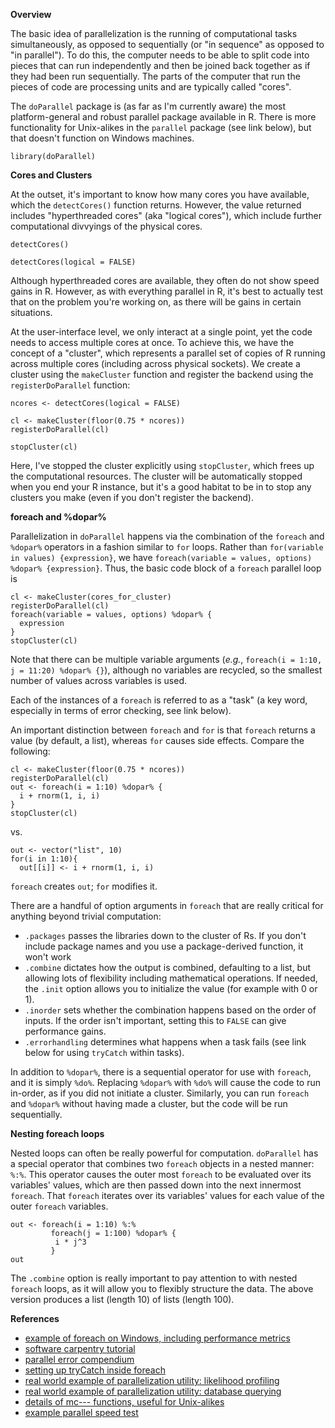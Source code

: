 
**Overview**

The basic idea of parallelization is the running of computational tasks simultaneously, as opposed to sequentially (or "in sequence" as opposed to "in parallel"). To do this, the computer needs to be able to split code into pieces that can run independently and then be joined back together as if they had been run sequentially.  The parts of the computer that run the pieces of code are processing units and are typically called "cores". 

The `doParallel` package is (as far as I'm currently aware) the most platform-general and robust parallel package available in R. There is more functionality for Unix-alikes in the `parallel` package (see link below), but that doesn't function on Windows machines. 

```
library(doParallel)
```

**Cores and Clusters** 

At the outset, it's important to know how many cores you have available, which the `detectCores()` function returns. However, the value returned includes "hyperthreaded cores" (aka "logical cores"), which include further computational divvyings of the physical cores.

```
detectCores()

detectCores(logical = FALSE)
```

Although hyperthreaded cores are available, they often do not show speed gains in R. However, as with everything parallel in R, it's best to actually test that on the problem you're working on, as there will be gains in certain situations.

At the user-interface level, we only interact at a single point, yet the code needs to access multiple cores at once. To achieve this, we have the concept of a "cluster", which represents a parallel set of copies of R running across multiple cores (including across physical sockets). We create a cluster using the `makeCluster` function and register the backend using the `registerDoParallel` function:

```
ncores <- detectCores(logical = FALSE)

cl <- makeCluster(floor(0.75 * ncores))
registerDoParallel(cl)

stopCluster(cl)
```

Here, I've stopped the cluster explicitly using `stopCluster`, which frees up the computational resources. The cluster will be automatically stopped when you end your R instance, but it's a good habitat to be in to stop any clusters you make (even if you don't register the backend).

**foreach and %dopar%**

Parallelization in `doParallel` happens via the combination of the `foreach` and `%dopar%` operators in a fashion similar to `for` loops. Rather than `for(variable in values) {expression}`, we have `foreach(variable = values, options) %dopar% {expression}`. Thus, the basic code block of a `foreach` parallel loop is

```
cl <- makeCluster(cores_for_cluster)
registerDoParallel(cl)
foreach(variable = values, options) %dopar% {
  expression
}
stopCluster(cl)
```

Note that there can be multiple variable arguments (*e.g.*, `foreach(i = 1:10, j = 11:20) %dopar% {}`), although no variables are recycled, so the smallest number of values across variables is used. 

Each of the instances of a `foreach` is referred to as a "task" (a key word, especially in terms of error checking, see link below).

An important distinction between `foreach` and `for` is that `foreach` returns a value (by default, a list), whereas `for` causes side effects. Compare the following:

```
cl <- makeCluster(floor(0.75 * ncores))
registerDoParallel(cl)
out <- foreach(i = 1:10) %dopar% {
  i + rnorm(1, i, i)
}
stopCluster(cl)
```
vs.

```
out <- vector("list", 10)
for(i in 1:10){
  out[[i]] <- i + rnorm(1, i, i)
```

`foreach` creates `out`; `for` modifies it. 

There are a handful of option arguments in `foreach` that are really critical for anything beyond trivial computation:
* `.packages` passes the libraries down to the cluster of Rs. If you don't include package names and you use a package-derived function, it won't work
* `.combine` dictates how the output is combined, defaulting to a list, but allowing lots of flexibility including mathematical operations. If needed, the `.init` option allows you to initialize the value (for example with 0 or 1).
* `.inorder` sets whether the combination happens based on the order of inputs. If the order isn't important, setting this to `FALSE` can give performance gains.
* `.errorhandling` determines what happens when a task fails (see link below for using `tryCatch` within tasks).

In addition to `%dopar%`, there is a sequential operator for use with `foreach`, and it is simply `%do%`. Replacing `%dopar%` with `%do%` will cause the code to run in-order, as if you did not initiate a cluster. Similarly, you can run `foreach` and `%dopar%` without having made a cluster, but the code will be run sequentially.

**Nesting foreach loops**

Nested loops can often be really powerful for computation. `doParallel` has a special operator that combines two `foreach` objects in a nested manner: `%:%`. This operator causes the outer most `foreach` to be evaluated over its variables' values, which are then passed down into the next innermost `foreach`. That `foreach` iterates over its variables' values for each value of the outer `foreach` variables.

```
out <- foreach(i = 1:10) %:%
         foreach(j = 1:100) %dopar% {
          i * j^3
         }
out
```

The `.combine` option is really important to pay attention to with nested `foreach` loops, as it will allow you to flexibly structure the data. The above version produces a list (length 10) of lists (length 100).

**References** 

* [example of foreach on Windows, including performance metrics](https://beckmw.wordpress.com/2014/01/21/a-brief-foray-into-parallel-processing-with-r/ )
* [software carpentry tutorial](http://resbaz.github.io/r-intermediate-gapminder/19-foreach.html)
* [parallel error compendium](https://github.com/tobigithub/R-parallel/wiki/R-parallel-Errors) 
* [setting up tryCatch inside foreach](https://stackoverflow.com/questions/39262612/r-show-error-and-warning-messages-in-foreach-dopar) 
* [real world example of parallelization utility: likelihood profiling](https://www3.nd.edu/~steve/computing_with_data/22_parallel/parallel_foreach.html)
* [real world example of parallelization utility: database querying](https://stochasticcoder.com/2016/01/12/r-using-doparallel-to-significantly-speedup-database-retrieval/) 
* [details of mc--- functions, useful for Unix-alikes](http://www2.stat.duke.edu/~cr173/Sta523_Fa14/parallelization.html)
* [example parallel speed test](https://github.com/benporter/parallel-speed-test-R )
